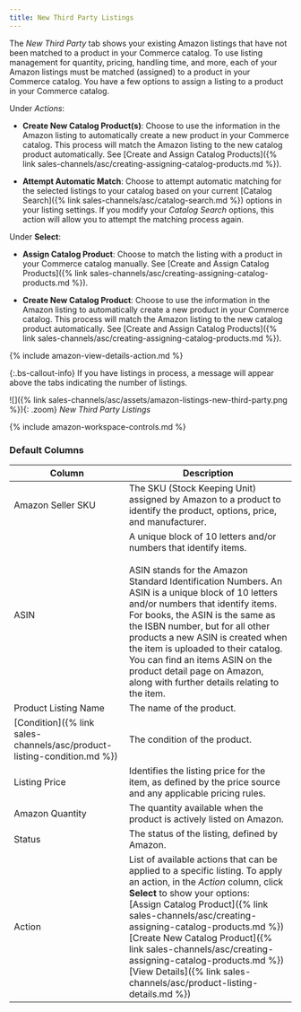 ```yaml
---
title: New Third Party Listings
---
```



The _New Third Party_ tab shows your existing Amazon listings that have not been matched to a product in your Commerce catalog. To use listing management for quantity, pricing, handling time, and more, each of your Amazon listings must be matched (assigned) to a product in your Commerce catalog. You have a few options to assign a listing to a product in your Commerce catalog.

Under _Actions_:

- **Create New Catalog Product(s)**: Choose to use the information in the Amazon listing to automatically create a new product in your Commerce catalog. This process will match the Amazon listing to the new catalog product automatically. See [Create and Assign Catalog Products]({% link sales-channels/asc/creating-assigning-catalog-products.md %}).

- **Attempt Automatic Match**: Choose to attempt automatic matching for the selected listings to your catalog based on your current [Catalog Search]({% link sales-channels/asc/catalog-search.md %}) options in your listing settings. If you modify your _Catalog Search_ options, this action will allow you to attempt the matching process again.

Under **Select**:

- **Assign Catalog Product**: Choose to match the listing with a product in your Commerce catalog manually. See [Create and Assign Catalog Products]({% link sales-channels/asc/creating-assigning-catalog-products.md %}).

- **Create New Catalog Product**: Choose to use the information in the Amazon listing to automatically create a new product in your Commerce catalog. This process will match the Amazon listing to the new catalog product automatically. See [Create and Assign Catalog Products]({% link sales-channels/asc/creating-assigning-catalog-products.md %}).

{% include amazon-view-details-action.md %}

{:.bs-callout-info}
If you have listings in process, a message will appear above the tabs indicating the number of listings.

![]({% link sales-channels/asc/assets/amazon-listings-new-third-party.png %}){: .zoom}
_New Third Party Listings_

{% include amazon-workspace-controls.md %}

### Default Columns

|Column|Description|
|---|---|
|Amazon Seller SKU|The SKU (Stock Keeping Unit) assigned by Amazon to a product to identify the product, options, price, and manufacturer. |
|ASIN|A unique block of 10 letters and/or numbers that identify items.<br/><br/>ASIN stands for the Amazon Standard Identification Numbers. An ASIN is a unique block of 10 letters and/or numbers that identify items. For books, the ASIN is the same as the ISBN number, but for all other products a new ASIN is created when the item is uploaded to their catalog. You can find an items ASIN on the product detail page on Amazon, along with further details relating to the item. |
|Product Listing Name|The name of the product. |
|[Condition]({% link sales-channels/asc/product-listing-condition.md %})|The condition of the product. |
|Listing Price|Identifies the listing price for the item, as defined by the price source and any applicable pricing rules. |
|Amazon Quantity|The quantity available when the product is actively listed on Amazon. |
|Status|The status of the listing, defined by Amazon. |
|Action|List of available actions that can be applied to a specific listing. To apply an action, in the _Action_ column, click **Select** to show your options:<br/>[Assign Catalog Product]({% link sales-channels/asc/creating-assigning-catalog-products.md %})<br/>[Create New Catalog Product]({% link sales-channels/asc/creating-assigning-catalog-products.md %})<br/>[View Details]({% link sales-channels/asc/product-listing-details.md %}) |
